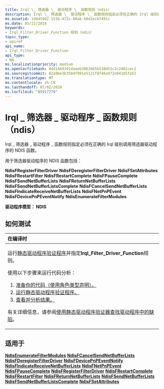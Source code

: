 ```yaml
---
title: Irql \_ 筛选器 \_ 驱动程序 \_ 函数规则（ndis）
description: Irql \_ 筛选器 \_ 驱动程序 \_ 函数规则指定必须在正确的 Irql 级别调用筛选器驱动程序的 NDIS 函数。
ms.assetid: 1dd45962-151b-472c-88a6-6042ecb7491c
ms.date: 05/21/2018
keywords:
- Irql_Filter_Driver_Function 规则（ndis）
topic_type:
- apiref
api_name:
- Irql_Filter_Driver_Function
api_type:
- NA
ms.localizationpriority: medium
ms.openlocfilehash: 8d41469391daaeb3862665b538d55c2c2402cec2
ms.sourcegitcommit: 82a9be3b3584f991e5121f8f46a972e04185fa52
ms.translationtype: MT
ms.contentlocale: zh-CN
ms.lasthandoff: 07/02/2020
ms.locfileid: "85917779"
---
```

# <a name="irql_filter_driver_function-rule-ndis"></a>Irql \_ 筛选器 \_ 驱动程序 \_ 函数规则（ndis）


Irql \_ 筛选器 \_ 驱动程序 \_ 函数规则指定必须在正确的 Irql 级别调用筛选器驱动程序的 NDIS 函数。

用于筛选器驱动程序的 NDIS 函数包括：

**NdisFRegisterFilterDriver** 
**NdisFDeregisterFilterDriver** 
**NdisFSetAttributes** 
**NdisFRestartFilter** 
**NdisFRestartComplete** 
**NdisFPauseComplete** 
**NdisFSendNetBufferLists** 
**NdisFReturnNetBufferLists** 
**NdisFSendNetBufferListsComplete** 
**NdisFCancelSendNetBufferLists** 
**NdisFIndicateReceiveNetBufferLists** 
**NdisFNetPnPEvent** 
**NdisFDevicePnPEventNotify** 
**NdisEnumerateFilterModules**

**驱动程序模型： NDIS**

<a name="how-to-test"></a>如何测试
-----------

<table>
<colgroup>
<col width="100%" />
</colgroup>
<thead>
<tr class="header">
<th align="left">在编译时</th>
</tr>
</thead>
<tbody>
<tr class="odd">
<td align="left"><p>运行<a href="https://docs.microsoft.com/windows-hardware/drivers/devtest/static-driver-verifier" data-raw-source="[Static Driver Verifier](https://docs.microsoft.com/windows-hardware/drivers/devtest/static-driver-verifier)">静态驱动程序验证程序</a>并指定<strong>Irql_Filter_Driver_Function</strong>规则。</p>
使用以下步骤来运行代码分析：
<ol>
<li><a href="https://docs.microsoft.com/windows-hardware/drivers/devtest/using-static-driver-verifier-to-find-defects-in-drivers#preparing-your-source-code" data-raw-source="[Prepare your code (use role type declarations).](https://docs.microsoft.com/windows-hardware/drivers/devtest/using-static-driver-verifier-to-find-defects-in-drivers#preparing-your-source-code)">准备你的代码（使用角色类型声明）。</a></li>
<li><a href="https://docs.microsoft.com/windows-hardware/drivers/devtest/using-static-driver-verifier-to-find-defects-in-drivers#running-static-driver-verifier" data-raw-source="[Run Static Driver Verifier.](https://docs.microsoft.com/windows-hardware/drivers/devtest/using-static-driver-verifier-to-find-defects-in-drivers#running-static-driver-verifier)">运行静态驱动程序验证程序。</a></li>
<li><a href="https://docs.microsoft.com/windows-hardware/drivers/devtest/using-static-driver-verifier-to-find-defects-in-drivers#viewing-and-analyzing-the-results" data-raw-source="[View and analyze the results.](https://docs.microsoft.com/windows-hardware/drivers/devtest/using-static-driver-verifier-to-find-defects-in-drivers#viewing-and-analyzing-the-results)">查看并分析结果。</a></li>
</ol>
<p>有关详细信息，请参阅<a href="https://docs.microsoft.com/windows-hardware/drivers/devtest/using-static-driver-verifier-to-find-defects-in-drivers" data-raw-source="[Using Static Driver Verifier to Find Defects in Drivers](https://docs.microsoft.com/windows-hardware/drivers/devtest/using-static-driver-verifier-to-find-defects-in-drivers)">使用静态驱动程序验证器查找驱动程序中的缺陷</a>。</p></td>
</tr>
</tbody>
</table>

<a name="applies-to"></a>适用于
----------

[**NdisEnumerateFilterModules**](https://docs.microsoft.com/windows-hardware/drivers/ddi/ndis/nf-ndis-ndisenumeratefiltermodules) 
[**NdisFCancelSendNetBufferLists**](https://docs.microsoft.com/windows-hardware/drivers/ddi/ndis/nf-ndis-ndisfcancelsendnetbufferlists) 
[**NdisFDeregisterFilterDriver**](https://docs.microsoft.com/windows-hardware/drivers/ddi/ndis/nf-ndis-ndisfderegisterfilterdriver) 
[**NdisFDevicePnPEventNotify**](https://docs.microsoft.com/windows-hardware/drivers/ddi/ndis/nf-ndis-ndisfdevicepnpeventnotify) 
[**NdisFIndicateReceiveNetBufferLists**](https://docs.microsoft.com/windows-hardware/drivers/ddi/ndis/nf-ndis-ndisfindicatereceivenetbufferlists) 
[**NdisFNetPnPEvent**](https://docs.microsoft.com/windows-hardware/drivers/ddi/ndis/nf-ndis-ndisfnetpnpevent) 
[**NdisFPauseComplete**](https://docs.microsoft.com/windows-hardware/drivers/ddi/ndis/nf-ndis-ndisfpausecomplete) 
[**NdisFRegisterFilterDriver**](https://docs.microsoft.com/windows-hardware/drivers/ddi/ndis/nf-ndis-ndisfregisterfilterdriver) 
[**NdisFRestartComplete**](https://docs.microsoft.com/windows-hardware/drivers/ddi/ndis/nf-ndis-ndisfrestartcomplete) 
[**NdisFRestartFilter**](https://docs.microsoft.com/windows-hardware/drivers/ddi/ndis/nf-ndis-ndisfrestartfilter) 
[**NdisFReturnNetBufferLists**](https://docs.microsoft.com/windows-hardware/drivers/ddi/ndis/nf-ndis-ndisfreturnnetbufferlists) 
[**NdisFSendNetBufferLists**](https://docs.microsoft.com/windows-hardware/drivers/ddi/ndis/nf-ndis-ndisfsendnetbufferlists) 
[**NdisFSendNetBufferListsComplete**](https://docs.microsoft.com/windows-hardware/drivers/ddi/ndis/nf-ndis-ndisfsendnetbufferlistscomplete) 
[**NdisFSetAttributes**](https://docs.microsoft.com/windows-hardware/drivers/ddi/ndis/nf-ndis-ndisfsetattributes)








